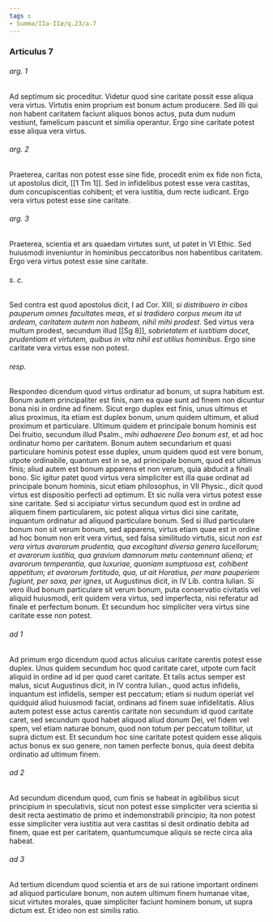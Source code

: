 ```yaml
---
tags : 
- Summa/IIa-IIæ/q.23/a.7
---
```


### Articulus 7

###### arg. 1
Ad septimum sic proceditur. Videtur quod sine caritate possit esse aliqua vera virtus. Virtutis enim proprium est bonum actum producere. Sed illi qui non habent caritatem faciunt aliquos bonos actus, puta dum nudum vestiunt, famelicum pascunt et similia operantur. Ergo sine caritate potest esse aliqua vera virtus.

###### arg. 2
Praeterea, caritas non potest esse sine fide, procedit enim ex fide non ficta, ut apostolus dicit, [[1 Tm 1]]. Sed in infidelibus potest esse vera castitas, dum concupiscentias cohibent; et vera iustitia, dum recte iudicant. Ergo vera virtus potest esse sine caritate.

###### arg. 3
Praeterea, scientia et ars quaedam virtutes sunt, ut patet in VI Ethic. Sed huiusmodi inveniuntur in hominibus peccatoribus non habentibus caritatem. Ergo vera virtus potest esse sine caritate.

###### s. c.
Sed contra est quod apostolus dicit, I ad Cor. XIII, *si distribuero in cibos pauperum omnes facultates meas, et si tradidero corpus meum ita ut ardeam, caritatem autem non habeam, nihil mihi prodest*. Sed virtus vera multum prodest, secundum illud [[Sg 8]], *sobrietatem et iustitiam docet, prudentiam et virtutem, quibus in vita nihil est utilius hominibus*. Ergo sine caritate vera virtus esse non potest.

###### resp.
Respondeo dicendum quod virtus ordinatur ad bonum, ut supra habitum est. Bonum autem principaliter est finis, nam ea quae sunt ad finem non dicuntur bona nisi in ordine ad finem. Sicut ergo duplex est finis, unus ultimus et alius proximus, ita etiam est duplex bonum, unum quidem ultimum, et aliud proximum et particulare. Ultimum quidem et principale bonum hominis est Dei fruitio, secundum illud Psalm., *mihi adhaerere Deo bonum est*, et ad hoc ordinatur homo per caritatem. Bonum autem secundarium et quasi particulare hominis potest esse duplex, unum quidem quod est vere bonum, utpote ordinabile, quantum est in se, ad principale bonum, quod est ultimus finis; aliud autem est bonum apparens et non verum, quia abducit a finali bono. Sic igitur patet quod virtus vera simpliciter est illa quae ordinat ad principale bonum hominis, sicut etiam philosophus, in VII Physic., dicit quod virtus est dispositio perfecti ad optimum. Et sic nulla vera virtus potest esse sine caritate. Sed si accipiatur virtus secundum quod est in ordine ad aliquem finem particularem, sic potest aliqua virtus dici sine caritate, inquantum ordinatur ad aliquod particulare bonum. Sed si illud particulare bonum non sit verum bonum, sed apparens, virtus etiam quae est in ordine ad hoc bonum non erit vera virtus, sed falsa similitudo virtutis, sicut *non est vera virtus avarorum prudentia, qua excogitant diversa genera lucellorum; et avarorum iustitia, qua gravium damnorum metu contemnunt aliena; et avarorum temperantia, qua luxuriae, quoniam sumptuosa est, cohibent appetitum; et avarorum fortitudo, qua, ut ait Horatius, per mare pauperiem fugiunt, per saxa, per ignes*, ut Augustinus dicit, in IV Lib. contra Iulian. Si vero illud bonum particulare sit verum bonum, puta conservatio civitatis vel aliquid huiusmodi, erit quidem vera virtus, sed imperfecta, nisi referatur ad finale et perfectum bonum. Et secundum hoc simpliciter vera virtus sine caritate esse non potest.

###### ad 1
Ad primum ergo dicendum quod actus alicuius caritate carentis potest esse duplex. Unus quidem secundum hoc quod caritate caret, utpote cum facit aliquid in ordine ad id per quod caret caritate. Et talis actus semper est malus, sicut Augustinus dicit, in IV contra Iulian., quod actus infidelis, inquantum est infidelis, semper est peccatum; etiam si nudum operiat vel quidquid aliud huiusmodi faciat, ordinans ad finem suae infidelitatis. Alius autem potest esse actus carentis caritate non secundum id quod caritate caret, sed secundum quod habet aliquod aliud donum Dei, vel fidem vel spem, vel etiam naturae bonum, quod non totum per peccatum tollitur, ut supra dictum est. Et secundum hoc sine caritate potest quidem esse aliquis actus bonus ex suo genere, non tamen perfecte bonus, quia deest debita ordinatio ad ultimum finem.

###### ad 2
Ad secundum dicendum quod, cum finis se habeat in agibilibus sicut principium in speculativis, sicut non potest esse simpliciter vera scientia si desit recta aestimatio de primo et indemonstrabili principio; ita non potest esse simpliciter vera iustitia aut vera castitas si desit ordinatio debita ad finem, quae est per caritatem, quantumcumque aliquis se recte circa alia habeat.

###### ad 3
Ad tertium dicendum quod scientia et ars de sui ratione important ordinem ad aliquod particulare bonum, non autem ultimum finem humanae vitae, sicut virtutes morales, quae simpliciter faciunt hominem bonum, ut supra dictum est. Et ideo non est similis ratio.

